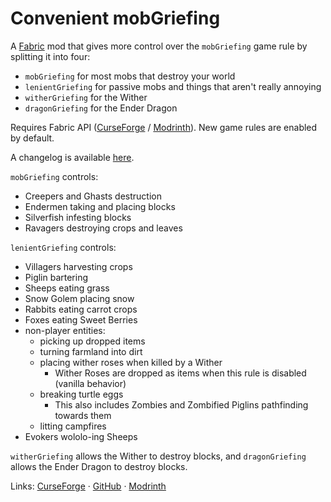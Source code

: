 # Convenient mobGriefing

A [Fabric](https://fabricmc.net) mod that gives more control over the `mobGriefing` game rule by splitting it into four:
- `mobGriefing` for most mobs that destroy your world
- `lenientGriefing` for passive mobs and things that aren't really annoying
- `witherGriefing` for the Wither
- `dragonGriefing` for the Ender Dragon

Requires Fabric API ([CurseForge](https://www.curseforge.com/minecraft/mc-mods/fabric-api) / [Modrinth](https://modrinth.com/mod/fabric-api)). New game rules are enabled by default.

A changelog is available [here](CHANGELOG.md).

`mobGriefing` controls:
- Creepers and Ghasts destruction
- Endermen taking and placing blocks
- Silverfish infesting blocks
- Ravagers destroying crops and leaves

`lenientGriefing` controls:
- Villagers harvesting crops
- Piglin bartering
- Sheeps eating grass
- Snow Golem placing snow
- Rabbits eating carrot crops
- Foxes eating Sweet Berries
- non-player entities:
  - picking up dropped items
  - turning farmland into dirt
  - placing wither roses when killed by a Wither
    - Wither Roses are dropped as items when this rule is disabled (vanilla behavior)
  - breaking turtle eggs
    - This also includes Zombies and Zombified Piglins pathfinding towards them
  - litting campfires
- Evokers wololo-ing Sheeps

`witherGriefing` allows the Wither to destroy blocks, and `dragonGriefing` allows the Ender Dragon to destroy blocks.

Links: [CurseForge](https://www.curseforge.com/minecraft/mc-mods/convenient-mobgriefing) · [GitHub](https://github.com/A5b84/convenient-mobgriefing) · [Modrinth](https://modrinth.com/mod/convenient-mobgriefing)
